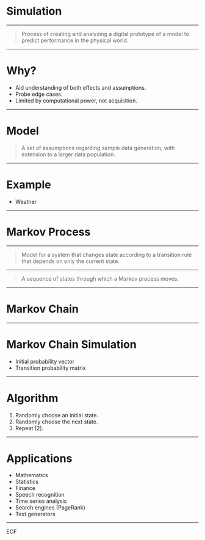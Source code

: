 # Simulation

---

> Process of creating and analyzing a digital prototype of a model to predict performance in the physical world.

---

# Why?

* Aid understanding of both effects and assumptions.
* Probe edge cases.
* Limited by computational power, not acquisition.

---

# Model

> A set of assumptions regarding sample data generation, with extension to a larger data population.

---

# Example

* Weather

---

# Markov Process

---

> Model for a system that changes state according to a transition rule that depends on only the current state.

---

> A sequence of states through which a Markov process moves.

---

# Markov Chain

---

# Markov Chain Simulation

* Initial probability vector
* Transition probability matrix

---

# Algorithm

1. Randomly choose an initial state.
2. Randomly choose the next state.
3. Repeat (2).

---

# Applications

* Mathematics
* Statistics
* Finance
* Speech recognition
* Time series analysis
* Search engines (PageRank)
* Text generators

---

EOF

